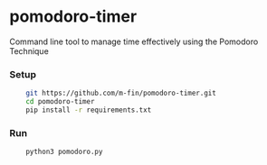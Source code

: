 # pomodoro-timer
Command line tool to manage time effectively using the Pomodoro Technique

### Setup

```bash
    git https://github.com/m-fin/pomodoro-timer.git
    cd pomodoro-timer
    pip install -r requirements.txt
```

### Run
```bash
	python3 pomodoro.py
```	

